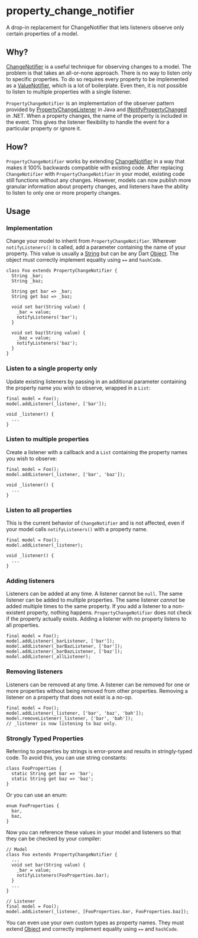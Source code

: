# property_change_notifier

A drop-in replacement for ChangeNotifier that lets listeners observe only certain properties of a model.

## Why?

[ChangeNotifier](https://api.flutter.dev/flutter/foundation/ChangeNotifier-class.html) is a useful technique for observing changes to a model. The problem is that takes an all-or-none approach. There is no way to listen only to specific properties. To do so requires every property to be implemented as a [ValueNotifier](https://api.flutter.dev/flutter/foundation/ValueNotifier-class.html), which is a lot of boilerplate. Even then, it is not possible to listen to multiple properties with a single listener.

`PropertyChangeNotifier` is an implementation of the observer pattern provided by [PropertyChangeListener](https://docs.oracle.com/javase/7/docs/api/java/beans/PropertyChangeListener.html) in Java and [INotifyPropertyChanged](https://docs.microsoft.com/en-us/dotnet/api/system.componentmodel.inotifypropertychanged.propertychanged?view=netframework-4.8) in .NET. When a property changes, the name of the property is included in the event. This gives the listener flexibility to handle the event for a particular property or ignore it.

## How?

`PropertyChangeNotifier` works by extending [ChangeNotifier](https://api.flutter.dev/flutter/foundation/ChangeNotifier-class.html) in a way that makes it 100% backwards compatible with existing code. After replacing `ChangeNotifier` with `PropertyChangeNotifier` in your model, existing code still functions without any changes. However, models can now publish more granular information about property changes, and listeners have the ability to listen to only one or more property changes.

## Usage

### Implementation
Change your model to inherit from `PropertyChangeNotifier`. Wherever `notifyListeners()` is called, add a parameter containing the name of your property. This value is usually a [String](https://api.dartlang.org/stable/2.4.0/dart-core/String-class.html) but can be any Dart [Object](https://api.dartlang.org/stable/2.4.0/dart-core/Object-class.html). The object must correctly implement equality using ``==`` and ``hashCode``.

```
class Foo extends PropertyChangeNotifier {
  String _bar;
  String _baz;

  String get bar => _bar;
  String get baz => _baz;

  void set bar(String value) {
    _bar = value;
    notifyListeners('bar');
  }

  void set baz(String value) {
    _baz = value;
    notifyListeners('baz');
  }
}
```

### Listen to a single property only
Update existing listeners by passing in an additional parameter containing the property name you wish to observe, wrapped in a `List`:

```
final model = Foo();
model.addListener(_listener, ['bar']);

void _listener() {
  ...
}

```

### Listen to multiple properties
Create a listener with a callback and a `List` containing the property names you wish to observe:

```
final model = Foo();
model.addListener(_listener, ['bar', 'baz']);

void _listener() {
  ...
}

```

### Listen to all properties
This is the current behavior of `ChangeNotifier` and is not affected, even if your model calls `notifyListeners()` with a property name.

```
final model = Foo();
model.addListener(_listener);

void _listener() {
  ...
}

```

### Adding listeners
Listeners can be added at any time. A listener cannot be `null`. The same listener can be added to multiple properties. The same listener *cannot* be added multiple times to the same property. If you add a listener to a non-existent property, nothing happens. `PropertyChangeNotifier` does not check if the property actually exists. Adding a listener with no property listens to all properties.

```
final model = Foo();
model.addListener(_barListener, ['bar']);
model.addListener(_barBazListener, ['bar']);
model.addListener(_barBazListener, ['baz']);
model.addListener(_allListener);

```

### Removing listeners
Listeners can be removed at any time. A listener can be removed for one or more properties without being removed from other properties. Removing a listener on a property that does not exist is a no-op.

```
final model = Foo();
model.addListener(_listener, ['bar', 'baz', 'bah']);
model.removeListener(_listener, ['bar', 'bah']);
// _listener is now listening to baz only.

```

### Strongly Typed Properties

Referring to properties by strings is error-prone and results in stringly-typed code. To avoid this, you can use string constants:

```
class FooProperties {
  static String get bar => 'bar';
  static String get baz => 'baz';
}
```

Or you can use an enum:

```
enum FooProperties {
  bar,
  baz,
}
```

Now you can reference these values in your model and listeners so that they can be checked by your compiler:

```
// Model
class Foo extends PropertyChangeNotifier {
  ...
  void set bar(String value) {
    _bar = value;
    notifyListeners(FooProperties.bar);
  }
  ...
}

// Listener
final model = Foo();
model.addListener(_listener, [FooProperties.bar, FooProperties.baz]);
```

You can even use your own custom types as property names. They must extend [Object](https://api.dartlang.org/stable/2.4.0/dart-core/Object-class.html) and correctly implement equality using ``==`` and ``hashCode``.
